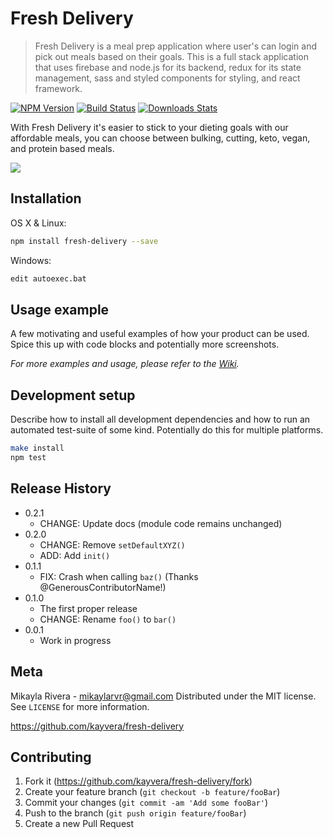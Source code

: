 # Fresh Delivery
> Fresh Delivery is a meal prep application where user's can login and pick out meals based on their goals. This is a full stack application that uses firebase and node.js for its backend, redux for its state management, sass and styled components for styling, and react framework.  

[![NPM Version][npm-image]][npm-url]
[![Build Status][travis-image]][travis-url]
[![Downloads Stats][npm-downloads]][npm-url]

With Fresh Delivery it's easier to stick to your dieting goals with our affordable meals, you can choose between bulking, cutting, keto, vegan, and protein based meals. 

![](header.png)

## Installation

OS X & Linux:

```sh
npm install fresh-delivery --save
```

Windows:

```sh
edit autoexec.bat
```

## Usage example

A few motivating and useful examples of how your product can be used. Spice this up with code blocks and potentially more screenshots.

_For more examples and usage, please refer to the [Wiki][wiki]._

## Development setup

Describe how to install all development dependencies and how to run an automated test-suite of some kind. Potentially do this for multiple platforms.

```sh
make install
npm test
```

## Release History

* 0.2.1
    * CHANGE: Update docs (module code remains unchanged)
* 0.2.0
    * CHANGE: Remove `setDefaultXYZ()`
    * ADD: Add `init()`
* 0.1.1
    * FIX: Crash when calling `baz()` (Thanks @GenerousContributorName!)
* 0.1.0
    * The first proper release
    * CHANGE: Rename `foo()` to `bar()`
* 0.0.1
    * Work in progress

## Meta

Mikayla Rivera - mikaylarvr@gmail.com
Distributed under the MIT license. See ``LICENSE`` for more information.

https://github.com/kayvera/fresh-delivery

## Contributing

1. Fork it (<https://github.com/kayvera/fresh-delivery/fork>)
2. Create your feature branch (`git checkout -b feature/fooBar`)
3. Commit your changes (`git commit -am 'Add some fooBar'`)
4. Push to the branch (`git push origin feature/fooBar`)
5. Create a new Pull Request

<!-- Markdown link & img dfn's -->
[npm-image]: https://img.shields.io/npm/v/datadog-metrics.svg?style=flat-square
[npm-url]: https://npmjs.org/package/datadog-metrics
[npm-downloads]: https://img.shields.io/npm/dm/datadog-metrics.svg?style=flat-square
[travis-image]: https://img.shields.io/travis/dbader/node-datadog-metrics/master.svg?style=flat-square
[travis-url]: https://travis-ci.org/dbader/node-datadog-metrics
[wiki]: https://github.com/yourname/yourproject/wiki
